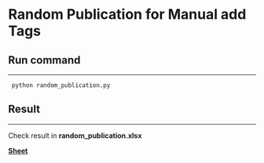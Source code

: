 # Random Publication for Manual add Tags
## Run command
---
` python random_publication.py`
## Result
---
Check result in **random_publication.xlsx**

[**Sheet**](https://docs.google.com/spreadsheets/d/1td1hq3g5Tg5ej0rZvZ-Bt9LRmIMJjmrI_3piJDWPsHs/edit?usp=sharing)